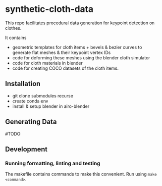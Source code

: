 # synthetic-cloth-data
This repo facilitates procedural data generation for keypoint detection on clothes.

It contains
- geometric templates for cloth items + bevels & bezier curves to generate flat meshes & their keypoint vertex IDs
- code for deforming these meshes using the blender cloth simulator
- code for cloth materials in blender
- code for creating COCO datasets of the cloth items.

## Installation
- git clone submodules recurse
- create conda env
- install & setup blender in airo-blender

## Generating Data
#TODO


## Development

### Running formatting, linting and testing
The makefile contains commands to make this convenient. Run using `make <command>`.